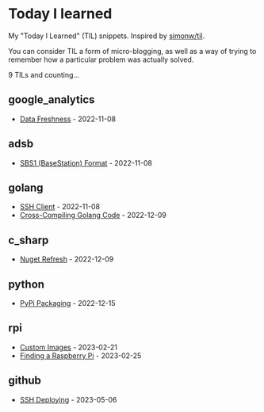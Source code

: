 # Today I learned

My "Today I Learned" (TIL) snippets. Inspired by [simonw/til](https://github.com/simonw/til).

You can consider TIL a form of micro-blogging, as well as a way of trying to remember how a particular problem was actually solved.

<!-- count starts -->9<!-- count ends --> TILs and counting...

<!-- index starts -->
## google_analytics

* [Data Freshness](https://github.com/rvaughan/til/blob/main/google_analytics/data_freshness.md) - 2022-11-08

## adsb

* [SBS1 (BaseStation) Format](https://github.com/rvaughan/til/blob/main/adsb/sbs1.md) - 2022-11-08

## golang

* [SSH Client](https://github.com/rvaughan/til/blob/main/golang/ssh_client.md) - 2022-11-08
* [Cross-Compiling Golang Code](https://github.com/rvaughan/til/blob/main/golang/cross_compiling.md) - 2022-12-09

## c_sharp

* [Nuget Refresh](https://github.com/rvaughan/til/blob/main/c_sharp/nuget_refresh.md) - 2022-12-09

## python

* [PyPi Packaging](https://github.com/rvaughan/til/blob/main/python/pypi_packaging.md) - 2022-12-15

## rpi

* [Custom Images](https://github.com/rvaughan/til/blob/main/rpi/custom_images.md) - 2023-02-21
* [Finding a Raspberry Pi](https://github.com/rvaughan/til/blob/main/rpi/finding.md) - 2023-02-25

## github

* [SSH Deploying](https://github.com/rvaughan/til/blob/main/github/ssh_deploy.md) - 2023-05-06
<!-- index ends -->